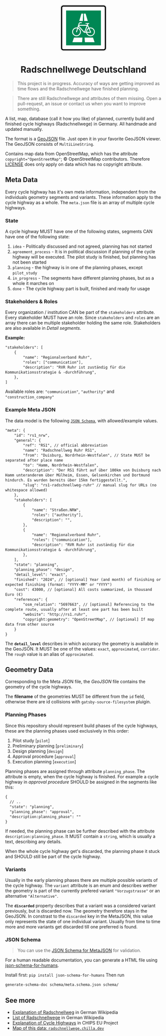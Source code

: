 <div align="center">
    <img src="media/radschnellweg-stvo-sign.svg" width="150">
    <h1>Radschnellwege Deutschland</h1>
</div>

> This project is in progress. Accuracy of ways are getting improved as time flows and the Radschnellwege have finished planning.

> There are still Radschnellwege and attributes of them missing. Open a pull-request, an issue or contact us when you want to improve something.

A list, map, database (call it how you like) of planned, currently build and finished cycle highways (Radschnellwege) in Germany. All handmade and updated manually.

The format is a [GeoJSON](https://geojson.org/) file. Just open it in your favorite GeoJSON viewer. The GeoJSON consists of `MultiLineString`.

Contains map data from OpenStreetMap, which has the attribute `copyright="OpenStreetMap"`; © OpenStreetMap contributors. Therefore [LICENSE](LICENSE) does only apply on data which has no copyright attribute.

## Meta Data

Every cycle highway has it's own meta information, independent from the individuals geometry segments and variants. These information apply to the cycle highway as a whole. The `meta.json` file is an array of multiple cycle highways.

### State

A cycle highway MUST have one of the following states, segments CAN have one of the following state:

1. `idea` - Politically discussed and not agreed, planning has not started
2. `agreement_process` - It is in political discussion if planning of the cycle highway will be executed. The pilot study is finished, but planning has not been started
3. `planning` - the highway is in one of the planning phases, except `pilot_study`
4. `in_progress` - The segments have different planning phases, but as a whole it marches on
5. `done` - The cycle highway part is built, finished and ready for usage

### Stakeholders & Roles

Every organization / institution CAN be part of the `stakeholders` attribute. Every stakeholder MUST have an role. Since `stakeholders` and `roles` are an array there can be multiple stakeholder holding the same role. Stakeholders are also available in _Detail segments_.

**Example:**

```jsonc
"stakeholders": [
    {
        "name": "Regionalverband Ruhr",
        "roles": ["communication"],
        "description": "RVR Ruhr ist zuständig für die Kommunikationsstrategie & -durchführung",
    },
]
```

Available roles are: `"communication"`, `"authority"` and `"construction_company"`

### Example Meta JSON

The data model is the following [`JSON Schema`](), with allowed/example values.

```jsonc
"meta": {
    "id": "rs1_nrw",
    "general": {
        "ref": "RS1", // official abbreviation
        "name": "Radschnellweg Ruhr RS1",
        "from": "Duisburg, Nordrhein-Westfalen", // State MUST be separated after place name
        "to": "Hamm, Nordrhein-Westfalen",
        "description": "Der RS1 führt auf über 100km von Duisburg nach Hamm unteranderem über Mülheim, Essen, Gelsenkirchen und Dortmund hindurch. Es wurden bereits über 15km fertiggestellt.",
        "slug": "rs1-radschnellweg-ruhr" // manual slug for URLs (no whitespace allowed)
    },
    "stakeholders": [
        {
            "name": "Straßen.NRW",
            "roles": ["authority"],
            "description": "",
        },
        {
            "name": "Regionalverband Ruhr",
            "roles": ["communication"],
            "description": "RVR Ruhr ist zuständig für die Kommunikationsstrategie & -durchführung",
        },
    ],
    "state": "planning",
    "planning_phase": "design",
    "detail_level": "exact",
    "finished": "2024", // [optional] Year (and month) of finishing or expected finishing (format: "YYYY-MM" or "YYYY")
    "cost": 43000, // [optional] All costs summarized, in thousand Euro (€)
    "references": {
        "osm_relation": "5697663", // [optional] Referencing to the complete route, usually after at least one part has been built
        "website": "http://rs1.ruhr",
        "copyright:geometry": "OpenStreetMap", // [optional] If map data from other source
    }
}
```

The **`detail_level`** describes in which accuracy the geometry is available in the GeoJSON. It MUST be one of the values: `exact`, `approximated`, `corridor`. The `rough` value is an alias of `approximated`.

## Geometry Data

Corresponding to the Meta JSON file, the _GeoJSON_ file contains the geometry of the cycle highways.

The **filename** of the geometries MUST be different from the `id` field, otherwise there are id collisions with `gatsby-source-filesystem` pluigin.

### Planning Phases

Since this repository should represent build phases of the cycle highways, these are the planning phases used exclusively in this order:

1. Pilot study [`pilot`]
2. Preliminary planning [`preliminary`]
3. Design planning [`design`]
4. Approval procedure [`approval`]
5. Execution planning [`execution`]

Planning phases are assigned through attribute `planning_phase`. The attribute is empty, when the cycle highway is finished. For example a cycle highway in _approval procedure_ SHOULD be assigned in the segments like this:

```jsonc
{
  // ..
  "state": "planning",
  "planning_phase": "approval",
  "description:planning_phase": ""
}
```

If needed, the planning phase can be further described with the attribute `description:planning_phase`. It MUST contain a `string`, which is usually a text, describing any details.

When the whole cycle highway get's discarded, the planning phase it stuck and SHOULD still be part of the cycle highway.

### Variants

Usually in the early planning phases there are multiple possible variants of the cycle highway. The `variant` attribute is an enum and describes wether the geometry is part of the currently prefered variant `"Vorzugstrasse"` or an alternative `"Alternative"`.

The **`discarded`** property describes that a variant was a considered variant previously, but is discarded now. The geometry therefore stays in the GeoJSON. In constrast to the `discarded` key in the MetaJSON, this value only represents the state of one individual variant. Usually from time to time more and more variants get discarded till one preferred is found.

### JSON Schema

> You can use the [JSON Schema for MetaJSON](schema/meta.schema.json) for validation.

For a human readable documentation, you can generate a HTML file using [json-schema-for-humans](https://pypi.org/project/json-schema-for-humans/).

Install first: `pip install json-schema-for-humans`
Then run

```sh
generate-schema-doc schema/meta.schema.json schema/
```

## See more

- [Explanation of Radschnellweg](https://de.wikipedia.org/wiki/Radschnellweg) in German Wikipedia
- [List of Radschnellwege](https://de.wikipedia.org/wiki/Liste_der_Radschnellverbindungen_in_Deutschland) in German Wikipedia
- [Explanation of Cycle Highways](https://cyclehighways.eu/about/what-is-a-cycle-highway.html) in CHIPS EU Project
- [Map of this data: `radschnellwege.chilla.dev`](https://radschnellwege.chilla.dev)
